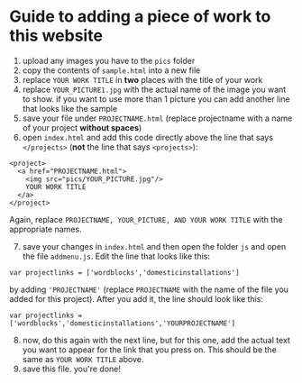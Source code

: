 # Guide to adding a piece of work to this website
1. upload any images you have to the `pics` folder
2. copy the contents of `sample.html` into a new file
3. replace `YOUR WORK TITLE` in **two** places with the title of your work
4. replace `YOUR_PICTURE1.jpg` with the actual name of the image you want to show. if you want to use more than 1 picture you can add another line that looks like the sample
5. save your file under `PROJECTNAME.html` (replace projectname with a name of your project **without spaces**)
6. open `index.html` and add this code directly above the line that says `</projects>` (**not** the  line that says `<projects>`):
```
<project>
  <a href="PROJECTNAME.html">
    <img src="pics/YOUR_PICTURE.jpg"/>
    YOUR WORK TITLE
  </a>
</project>
```
Again, replace `PROJECTNAME, YOUR_PICTURE, AND YOUR WORK TITLE` with the appropriate names. 

7. save your changes in `index.html` and then open the folder `js` and open the file `addmenu.js`.  Edit the line that looks like this: 
```
var projectlinks = ['wordblocks','domesticinstallations']
``` 
by adding `'PROJECTNAME'` (replace `PROJECTNAME` with the name of the file you added for this project). After you add it, the line should look like this: 
```
var projectlinks = ['wordblocks','domesticinstallations','YOURPROJECTNAME']
``` 

8.  now, do this again with the next line, but for this one, add the actual text you want to appear for the link that you press on. This should be the same as `YOUR WORK TITLE` above.
9.  save this file. you're done! 